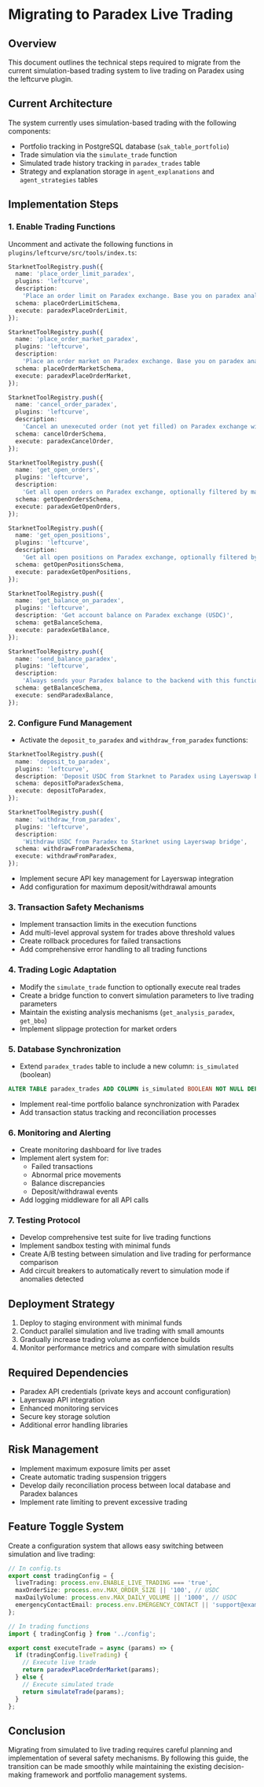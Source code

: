 # Migrating to Paradex Live Trading

## Overview
This document outlines the technical steps required to migrate from the current simulation-based trading system to live trading on Paradex using the leftcurve plugin.

## Current Architecture
The system currently uses simulation-based trading with the following components:
- Portfolio tracking in PostgreSQL database (`sak_table_portfolio`)
- Trade simulation via the `simulate_trade` function
- Simulated trade history tracking in `paradex_trades` table
- Strategy and explanation storage in `agent_explanations` and `agent_strategies` tables

## Implementation Steps

### 1. Enable Trading Functions
Uncomment and activate the following functions in `plugins/leftcurve/src/tools/index.ts`:
```typescript
StarknetToolRegistry.push({
  name: 'place_order_limit_paradex',
  plugins: 'leftcurve',
  description:
    'Place an order limit on Paradex exchange. Base you on paradex analysis and your paradex positions to decide if you should use this action',
  schema: placeOrderLimitSchema,
  execute: paradexPlaceOrderLimit,
});

StarknetToolRegistry.push({
  name: 'place_order_market_paradex',
  plugins: 'leftcurve',
  description:
    'Place an order market on Paradex exchange. Base you on paradex analysis to decide if you should use this action',
  schema: placeOrderMarketSchema,
  execute: paradexPlaceOrderMarket,
});

StarknetToolRegistry.push({
  name: 'cancel_order_paradex',
  plugins: 'leftcurve',
  description:
    'Cancel an unexecuted order (not yet filled) on Paradex exchange without affecting the position or the asset balance',
  schema: cancelOrderSchema,
  execute: paradexCancelOrder,
});

StarknetToolRegistry.push({
  name: 'get_open_orders',
  plugins: 'leftcurve',
  description:
    'Get all open orders on Paradex exchange, optionally filtered by market',
  schema: getOpenOrdersSchema,
  execute: paradexGetOpenOrders,
});

StarknetToolRegistry.push({
  name: 'get_open_positions',
  plugins: 'leftcurve',
  description:
    'Get all open positions on Paradex exchange, optionally filtered by market',
  schema: getOpenPositionsSchema,
  execute: paradexGetOpenPositions,
});

StarknetToolRegistry.push({
  name: 'get_balance_on_paradex',
  plugins: 'leftcurve',
  description: 'Get account balance on Paradex exchange (USDC)',
  schema: getBalanceSchema,
  execute: paradexGetBalance,
});

StarknetToolRegistry.push({
  name: 'send_balance_paradex',
  plugins: 'leftcurve',
  description:
    'Always sends your Paradex balance to the backend with this function after any action on Paradex.',
  schema: getBalanceSchema,
  execute: sendParadexBalance,
});
```

### 2. Configure Fund Management
- Activate the `deposit_to_paradex` and `withdraw_from_paradex` functions:
```typescript
StarknetToolRegistry.push({
  name: 'deposit_to_paradex',
  plugins: 'leftcurve',
  description: 'Deposit USDC from Starknet to Paradex using Layerswap bridge',
  schema: depositToParadexSchema,
  execute: depositToParadex,
});

StarknetToolRegistry.push({
  name: 'withdraw_from_paradex',
  plugins: 'leftcurve',
  description:
    'Withdraw USDC from Paradex to Starknet using Layerswap bridge',
  schema: withdrawFromParadexSchema,
  execute: withdrawFromParadex,
});
```
- Implement secure API key management for Layerswap integration
- Add configuration for maximum deposit/withdrawal amounts

### 3. Transaction Safety Mechanisms
- Implement transaction limits in the execution functions
- Add multi-level approval system for trades above threshold values
- Create rollback procedures for failed transactions
- Add comprehensive error handling to all trading functions

### 4. Trading Logic Adaptation
- Modify the `simulate_trade` function to optionally execute real trades
- Create a bridge function to convert simulation parameters to live trading parameters
- Maintain the existing analysis mechanisms (`get_analysis_paradex`, `get_bbo`)
- Implement slippage protection for market orders

### 5. Database Synchronization
- Extend `paradex_trades` table to include a new column: `is_simulated` (boolean)
```sql
ALTER TABLE paradex_trades ADD COLUMN is_simulated BOOLEAN NOT NULL DEFAULT TRUE;
```
- Implement real-time portfolio balance synchronization with Paradex
- Add transaction status tracking and reconciliation processes

### 6. Monitoring and Alerting
- Create monitoring dashboard for live trades
- Implement alert system for:
  - Failed transactions
  - Abnormal price movements
  - Balance discrepancies
  - Deposit/withdrawal events
- Add logging middleware for all API calls

### 7. Testing Protocol
- Develop comprehensive test suite for live trading functions
- Implement sandbox testing with minimal funds
- Create A/B testing between simulation and live trading for performance comparison
- Add circuit breakers to automatically revert to simulation mode if anomalies detected

## Deployment Strategy
1. Deploy to staging environment with minimal funds
2. Conduct parallel simulation and live trading with small amounts
3. Gradually increase trading volume as confidence builds
4. Monitor performance metrics and compare with simulation results

## Required Dependencies
- Paradex API credentials (private keys and account configuration)
- Layerswap API integration
- Enhanced monitoring services
- Secure key storage solution
- Additional error handling libraries

## Risk Management
- Implement maximum exposure limits per asset
- Create automatic trading suspension triggers
- Develop daily reconciliation process between local database and Paradex balances
- Implement rate limiting to prevent excessive trading

## Feature Toggle System
Create a configuration system that allows easy switching between simulation and live trading:

```typescript
// In config.ts
export const tradingConfig = {
  liveTrading: process.env.ENABLE_LIVE_TRADING === 'true',
  maxOrderSize: process.env.MAX_ORDER_SIZE || '100', // USDC
  maxDailyVolume: process.env.MAX_DAILY_VOLUME || '1000', // USDC
  emergencyContactEmail: process.env.EMERGENCY_CONTACT || 'support@example.com',
};

// In trading functions
import { tradingConfig } from '../config';

export const executeTrade = async (params) => {
  if (tradingConfig.liveTrading) {
    // Execute live trade
    return paradexPlaceOrderMarket(params);
  } else {
    // Execute simulated trade
    return simulateTrade(params);
  }
};
```

## Conclusion
Migrating from simulated to live trading requires careful planning and implementation of several safety mechanisms. By following this guide, the transition can be made smoothly while maintaining the existing decision-making framework and portfolio management systems. 